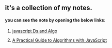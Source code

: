 ## it's a collection of my notes.<br>

#### you can see the note by opening the below links:<br>


1. [javascript Ds and Algo](https://hackmd.io/@ankyBot/BkJ1p6d4O)<br>

2. [A Practical Guide to Algorithms with JavaScript](https://hackmd.io/@ankyBot/HJ5EiPcEO)
